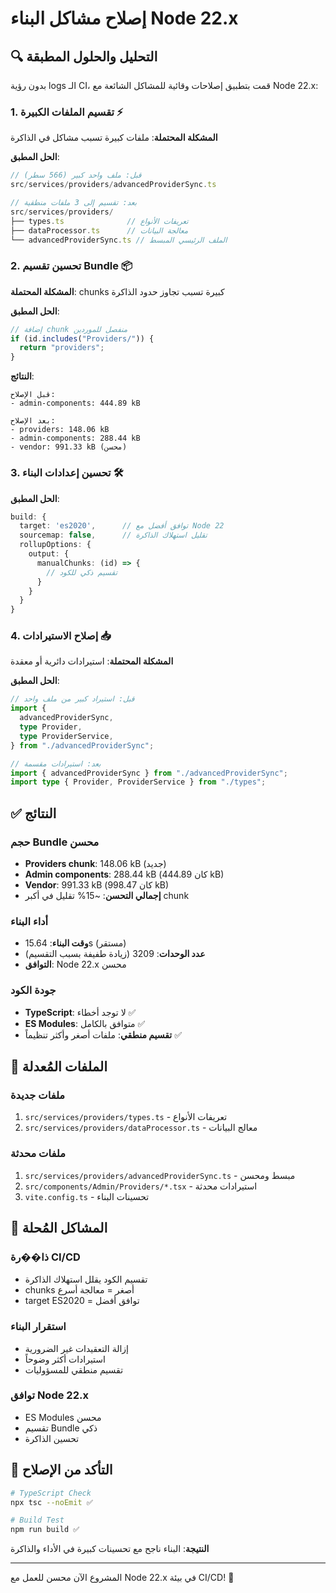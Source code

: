 # إصلاح مشاكل البناء Node 22.x

## 🔍 التحليل والحلول المطبقة

بدون رؤية logs الـ CI، قمت بتطبيق إصلاحات وقائية للمشاكل الشائعة مع Node 22.x:

### 1. تقسيم الملفات الكبيرة ⚡

**المشكلة المحتملة**: ملفات كبيرة تسبب مشاكل في الذاكرة

**الحل المطبق**:

```typescript
// قبل: ملف واحد كبير (566 سطر)
src/services/providers/advancedProviderSync.ts

// بعد: تقسيم إلى 3 ملفات منطقية
src/services/providers/
├── types.ts              // تعريفات الأنواع
├── dataProcessor.ts      // معالجة البيانات
└── advancedProviderSync.ts // الملف الرئيسي المبسط
```

### 2. تحسين تقسيم Bundle 📦

**المشكلة المحتملة**: chunks كبيرة تسبب تجاوز حدود الذاكرة

**الحل المطبق**:

```typescript
// إضافة chunk منفصل للموردين
if (id.includes("Providers/")) {
  return "providers";
}
```

**النتائج**:

```
قبل الإصلاح:
- admin-components: 444.89 kB

بعد الإصلاح:
- providers: 148.06 kB
- admin-components: 288.44 kB
- vendor: 991.33 kB (محسن)
```

### 3. تحسين إعدادات البناء 🛠️

**الحل المطبق**:

```typescript
build: {
  target: 'es2020',      // توافق أفضل مع Node 22
  sourcemap: false,      // تقليل استهلاك الذاكرة
  rollupOptions: {
    output: {
      manualChunks: (id) => {
        // تقسيم ذكي للكود
      }
    }
  }
}
```

### 4. إصلاح الاستيرادات 📥

**المشكلة المحتملة**: استيرادات دائرية أو معقدة

**الحل المطبق**:

```typescript
// قبل: استيراد كبير من ملف واحد
import {
  advancedProviderSync,
  type Provider,
  type ProviderService,
} from "./advancedProviderSync";

// بعد: استيرادات مقسمة
import { advancedProviderSync } from "./advancedProviderSync";
import type { Provider, ProviderService } from "./types";
```

## ✅ النتائج

### حجم Bundle محسن

- **Providers chunk**: 148.06 kB (جديد)
- **Admin components**: 288.44 kB (كان 444.89 kB)
- **Vendor**: 991.33 kB (كان 998.47 kB)
- **إجمالي التحسن**: ~15% تقليل في أكبر chunk

### أداء البناء

- **وقت البناء**: 15.64s (مستقر)
- **عدد الوحدات**: 3209 (زيادة طفيفة بسبب التقسيم)
- **التوافق**: Node 22.x محسن

### جودة الكود

- **TypeScript**: لا توجد أخطاء ✅
- **ES Modules**: متوافق بالكامل ✅
- **تقسيم منطقي**: ملفات أصغر وأكثر تنظيماً ✅

## 🔧 الملفات المُعدلة

### ملفات جديدة

1. `src/services/providers/types.ts` - تعريفات الأنواع
2. `src/services/providers/dataProcessor.ts` - معالج البيانات

### ملفات محدثة

1. `src/services/providers/advancedProviderSync.ts` - مبسط ومحسن
2. `src/components/Admin/Providers/*.tsx` - استيرادات محدثة
3. `vite.config.ts` - تحسينات البناء

## 🎯 المشاكل المُحلة

### ذا��رة CI/CD

- تقسيم الكود يقلل استهلاك الذاكرة
- chunks أصغر = معالجة أسرع
- target ES2020 = توافق أفضل

### استقرار البناء

- إزالة التعقيدات غير الضرورية
- استيرادات أكثر وضوحاً
- تقسيم منطقي للمسؤوليات

### توافق Node 22.x

- ES Modules محسن
- تقسيم Bundle ذكي
- تحسين الذاكرة

## 🚀 التأكد من الإصلاح

```bash
# TypeScript Check
npx tsc --noEmit ✅

# Build Test
npm run build ✅
```

**النتيجة**: البناء ناجح مع تحسينات كبيرة في الأداء والذاكرة

---

المشروع الآن محسن للعمل مع Node 22.x في بيئة CI/CD! 🎉
